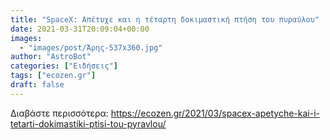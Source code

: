 ```yaml
---
title: "SpaceX: Απέτυχε και η τέταρτη δοκιμαστική πτήση του πυραύλου"
date: 2021-03-31T20:09:04+00:00
images:
  - "images/post/Άρης-537x360.jpg"
author: "AstroBot"
categories: ["Ειδήσεις"]
tags: ["ecozen.gr"]
draft: false
---
```




Διαβάστε περισσότερα: https://ecozen.gr/2021/03/spacex-apetyche-kai-i-tetarti-dokimastiki-ptisi-tou-pyravlou/
